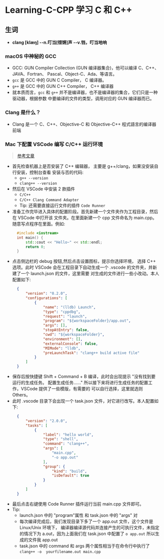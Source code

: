 # Learning-C-CPP  学习 C 和 C++

## 生词
- **clang [klæŋ] --n.叮当[铿锵]声 --v.铛，叮当地响**


### macOS 中神秘的 GCC
- GCC: GUN Compiler Collection (GUN 编译器集合)，他可以编译 C、C++、JAVA、Fortran、
  Pascal、Object-C、Ada、等语言。
- `gcc` 是 GCC 中的 GUN C Compiler， C 编译器。
- `g++` 是 GCC 中的 GUN C++ Compiler， C++ 编译器
- 就本质而言，`gcc` 和 `g++` 并不是编译器，也不是编译器的集合，它们只是一种驱动器，根据参数
  中要编译的文件的类型，调用对应的 GUN 编译器而已。
  
### Clang 是什么？
- Clang 是一个 C、C++、Objective-C 和 Objective-C++ 程式語言的编译器前端

### Mac 下配置 VSCode 编写 C/C++ 运行环境
> [参考文章](https://blog.csdn.net/mahfaeraak/article/details/82111226)
- 首先检查机器上是否安装了 C++ 编辑器， 主要是 g++/clang，如果没安装自行安装，控制台查看
  安装与否的代码:
    + `g++ --version`
    + `clang++ --version`
- 然后在 VSCode 中安装 2 款插件
    + `C/C++`    
    + `C/C++ Clang Command Adapter`
    + Tip: 还需要直接运行文件的插件 `Code Runner`
- 准备工作完毕进入具体的配置阶段。首先新建一个文件夹作为工程目录，然后在 VSCode 中打开该
  文件夹。在里面新建一个 cpp 文件命名为 main.cpp。随意写点程序在里面。例如:
  ```cpp
    #include <iostream>
    int main() {
        std::cout << "Hello~" << std::endl;
        return 0;
    }
  ```
- 点击侧边栏的 debug 按钮,然后点击设置图标，提示你选择环境， 选择 C++ 选项。此时 VSCode 
  会在工程目录下自动生成一个 .vscode 的文件夹，并新建了一个 launch.json 的文件，这里需要
  对生成的文件进行一些小改动。本人配置如下:
  ```json
    {
        "version": "0.2.0",
        "configurations": [
            {
                "name": "(lldb) Launch",
                "type": "cppdbg",
                "request": "launch",
                "program": "${workspaceFolder}/app.out",
                "args": [],
                "stopAtEntry": false,
                "cwd": "${workspaceFolder}",
                "environment": [],
                "externalConsole": false,
                "MIMode": "lldb",
                "preLaunchTask": "clang++ build active file"
            }
        ]
    }
  ```
- 保存后按快捷键 Shift + Command + B 编译，此时会出现提示 "没有找到要运行的生成任务。
  配置生成任务......" 所以接下来将进行生成任务的配置工作，VSCode 提供了一些模版，有需要的
  可以自行选择，这里就选则 Others。
- 此时 .vscode 目录下会出现一个 task.json 文件，对它进行改写。本人配置如下:
  ```json
    {
        "version": "2.0.0",
        "tasks": [
            {
                "label": "hello world",
                "type": "shell",
                "command": "clang++",
                "args": [
                    "main.cpp",
                    "-o app.out"
                ],
                "group": {
                    "kind": "build",
                    "isDefault": true
                }
            }
        ]
    }
  ```
- 最后点击右键使用 Code Runner 插件运行当前 main.cpp 文件即可。
- Tip:
    + launch.json 中的 "program"属性 和 task.json 中的 "args" 对
    + 每次编译完成后，我们发现目录下多了一个 app.out 文件，这个文件是 Linux/Unix 环境下，
      编译器编译源代码并连接产生的可执行文件，未指定的情况下为 a.out，因为上面我们在 
      task.json 中配置了 `o app.out` 所以生成的文件我 app.out
    + task.json 中的 command 和 args 两个属性相当于在命令行中执行了 `clang++ -o 
        yourfilename.out main.cpp`